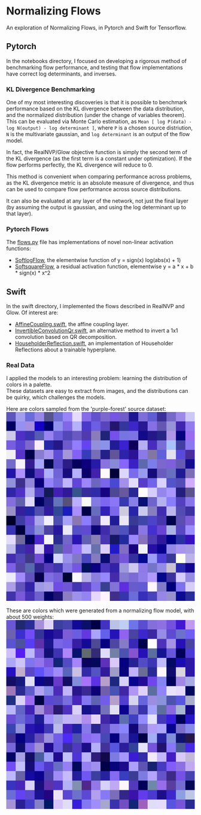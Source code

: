 # Normalizing Flows
An exploration of Normalizing Flows, in Pytorch and Swift for Tensorflow.


## Pytorch
In the notebooks directory, I focused on developing a rigorous method of benchmarking flow performance, 
and testing that flow implementations have correct log determinants, and inverses.  

### KL Divergence Benchmarking
One of my most interesting discoveries is that it is possible to benchmark performance based on the KL divergence 
between the data distribution, and the normalized distribution (under the change of variables theorem).  This can be evaluated 
via Monte Carlo estimation, as `Mean [ log P(data) - log N(output) - log determinant ]`, where `P` is a chosen source distriution, 
`N` is the multivariate gaussian, and `log determinant` is an output of the flow model.

In fact, the RealNVP/Glow objective function is simply the second term of the KL divergence 
(as the first term is a constant under optimization).
If the flow performs perfectly, the KL divergence will reduce to 0.

This method is convenient when comparing performance across problems, as the KL divergence metric is 
an absolute measure of divergence, and thus can be used to compare flow performance across source distributions.

It can also be evaluated at any layer of the network, not just the final layer 
(by assuming the output is gaussian, and using the log determinant up to that layer).

### Pytorch Flows
The [flows.py](https://github.com/austinjones/normalizing-flows/blob/master/notebooks/flows.py)
file has implementations of novel non-linear activation functions:
- [SoftlogFlow](https://github.com/austinjones/normalizing-flows/blob/master/notebooks/flows.py#L79), the elementwise function of y = sign(x) log(abs(x) + 1)
- [SoftsquareFlow](https://github.com/austinjones/normalizing-flows/blob/master/notebooks/flows.py#L100), a residual activation function, elementwise y = a * x + b * sign(x) * x^2

## Swift
In the swift directory, I implemented the flows described in RealNVP and Glow.  Of interest are:
- [AffineCoupling.swift](https://github.com/austinjones/normalizing-flows/blob/master/swift/FlowTransforms/AffineCoupling.swift), the affine coupling layer.
- [InvertibleConvolutionQr.swift](https://github.com/austinjones/normalizing-flows/blob/master/swift/FlowTransforms/InvertibleConvolutionQr.swift), an alternative method to invert a 1x1 convolution based on QR decomposition.
- [HouseholderReflection.swift](https://github.com/austinjones/normalizing-flows/blob/master/swift/FlowTransforms/HouseholderReflection.swift), an implementation of Householder Reflections about a trainable hyperplane.

### Real Data
I applied the models to an interesting problem: learning the distribution of colors in a palette.  
These datasets are easy to extract from images, and the distributions can be quirky, which challenges the models.

Here are colors sampled from the 'purple-forest' source dataset:
![training colors](https://raw.githubusercontent.com/austinjones/normalizing-flows/master/datasets/purple-forest.jpg)

These are colors which were generated from a normalizing flow model, with about 500 weights:
![generated colors](https://raw.githubusercontent.com/austinjones/normalizing-flows/master/datasets/purple-forest-epoch-50.jpg)
